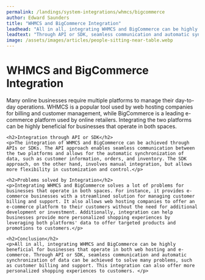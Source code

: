 ```yaml
---
permalink: /landings/system-integrations/whmcs/bigcommerce
author: Edward Saunders
title: "WHMCS and BigCommerce Integration"
leadhead: "All in all, integrating WHMCS and BigCommerce can be highly beneficial for businesses that operate in both web hosting and e-commerce"
leadtext: "Through API or SDK, seamless communication and automatic synchronization of data can be achieved to solve many problems, such as customer billing and support. This integration can also offer more personalized shopping experiences to customers."
image: /assets/images/articles/people-sitting-near-table.webp
---
```

<div class="arttext">	<h1>WHMCS and BigCommerce Integration</h1>
	<p>Many online businesses require multiple platforms to manage their day-to-day operations. WHMCS is a popular tool used by web hosting companies for billing and customer management, while BigCommerce is a leading e-commerce platform used by online retailers. Integrating the two platforms can be highly beneficial for businesses that operate in both spaces.</p>

	<h2>Integration through API or SDK</h2>
	<p>The integration of WHMCS and BigCommerce can be achieved through APIs or SDKs. The API approach enables seamless communication between the two platforms and allows for the automatic synchronization of data, such as customer information, orders, and inventory. The SDK approach, on the other hand, involves manual integration, but allows more flexibility in customization and control.</p>

	<h2>Problems solved by Integration</h2>
	<p>Integrating WHMCS and BigCommerce solves a lot of problems for businesses that operate in both spaces. For instance, it provides e-commerce businesses with a streamlined solution for managing customer billing and support. It also allows web hosting companies to offer an e-commerce platform to their customers without the need for additional development or investment. Additionally, integration can help businesses provide more personalized shopping experiences by leveraging both platforms' data to offer targeted products and promotions to customers.</p>

	<h2>Conclusion</h2>
	<p>All in all, integrating WHMCS and BigCommerce can be highly beneficial for businesses that operate in both web hosting and e-commerce. Through API or SDK, seamless communication and automatic synchronization of data can be achieved to solve many problems, such as customer billing and support. This integration can also offer more personalized shopping experiences to customers. </p>
</div>